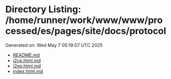 # Directory Listing: /home/runner/work/www/www/processed/es/pages/site/docs/protocol
Generated on: Wed May  7 05:19:07 UTC 2025

- [README.md](README.md)
- [i2cp.html.md](i2cp.html.md)
- [i2np.html.md](i2np.html.md)
- [index.html.md](index.html.md)
